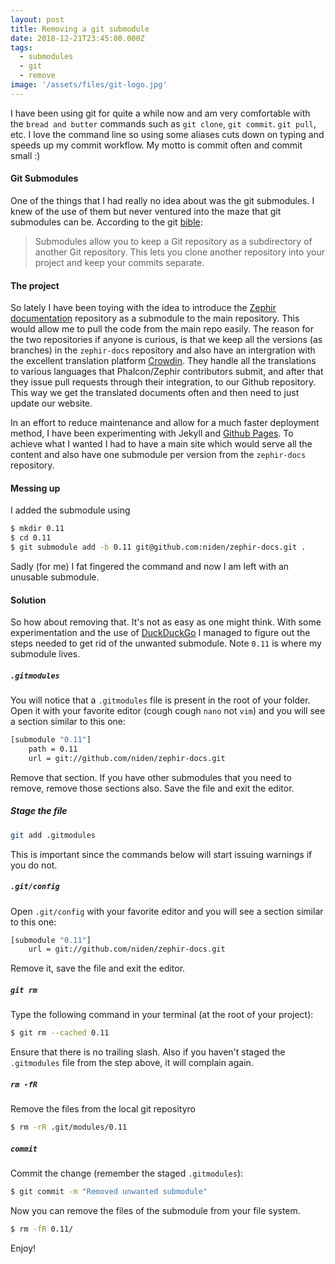 ```yaml
---
layout: post
title: Removing a git submodule
date: 2018-12-21T23:45:00.000Z
tags:
  - submodules
  - git
  - remove
image: '/assets/files/git-logo.jpg'
---
```

I have been using git for quite a while now and am very comfortable with the `bread and butter` commands such as `git clone`, `git commit`. `git pull`, etc. I love the command line so using some aliases cuts down on typing and speeds up my commit workflow. My motto is commit often and commit small :)

#### Git Submodules
One of the things that I had really no idea about was the git submodules. I knew of the use of them but never ventured into the maze that git submodules can be. According to the git [bible](https://git-scm.com/book/en/v2/Git-Tools-Submodules):

> Submodules allow you to keep a Git repository as a subdirectory of another Git repository. This lets you clone another repository into your project and keep your commits separate.

#### The project
So lately I have been toying with the idea to introduce the [Zephir documentation](https://github.com/phalcon/zephir-docs) repository as a submodule to the main repository. This would allow me to pull the code from the main repo easily. The reason for the two repositories if anyone is curious, is that we keep all the versions (as branches) in the `zephir-docs` repository and also have an intergration with the excellent translation platform [Crowdin](https://crowdin.com). They handle all the translations to various languages that Phalcon/Zephir contributors submit, and after that they issue pull requests through their integration, to our Github repository. This way we get the translated documents often and then need to just update our website.

In an effort to reduce maintenance and allow for a much faster deployment method, I have been experimenting with Jekyll and [Github Pages](https://pages.github.com). To achieve what I wanted I had to have a main site which would serve all the content and also have one submodule per version from the `zephir-docs` repository.

#### Messing up
I added the submodule using 

```sh
$ mkdir 0.11
$ cd 0.11
$ git submodule add -b 0.11 git@github.com:niden/zephir-docs.git .
```
Sadly (for me) I fat fingered the command and now I am left with an unusable submodule. 

#### Solution
So how about removing that. It's not as easy as one might think. With some experimentation and the use of [DuckDuckGo](https://duckduckgo.com) I managed to figure out the steps needed to get rid of the unwanted submodule. Note `0.11` is where my submodule lives.

##### `.gitmodules`
You will notice that a `.gitmodules` file is present in the root of your folder. Open it with your favorite editor (cough cough `nano` not `vim`) and you will see a section similar to this one:

```sh
[submodule "0.11"]
    path = 0.11
    url = git://github.com/niden/zephir-docs.git
```
Remove that section. If you have other submodules that you need to remove, remove those sections also. Save the file and exit the editor.

##### Stage the file
```sh
git add .gitmodules
```
This is important since the commands below will start issuing warnings if you do not.

##### `.git/config`
Open `.git/config` with your favorite editor and you will see a section similar to this one:

```sh
[submodule "0.11"]
    url = git://github.com/niden/zephir-docs.git
```
Remove it, save the file and exit the editor.

##### `git rm`
Type the following command in your terminal (at the root of your project):

```sh
$ git rm --cached 0.11 
```
Ensure that there is no trailing slash. Also if you haven't staged the `.gitmodules` file from the step above, it will complain again.

##### `rm -fR`
Remove the files from the local git reposityro
```sh
$ rm -rR .git/modules/0.11
```

##### `commit`
Commit the change (remember the staged `.gitmodules`):
```sh
$ git commit -m "Removed unwanted submodule"
```

Now you can remove the files of the submodule from your file system. 
```sh
$ rm -fR 0.11/
```

Enjoy!
